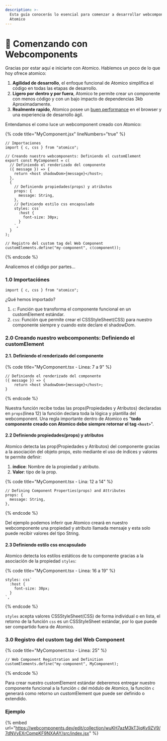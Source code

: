 ```yaml
---
description: >-
  Esta guía conocerás lo esencial para comenzar a desarrollar webcomponents con
  Atomico
---
```


# 🚀 Comenzando con Webcomponents

Gracias por estar aquí e iniciarte con Atomico. Hablemos un poco de lo que hoy ofrece atomico:

1. **Agilidad de desarrollo**, el enfoque funcional de Atomico simplifica el código en todas las etapas de desarrollo.
2. **Ligero por dentro y por fuera**, Atomico te permite crear un componente con menos código y con un bajo impacto de dependencias 3kb Aproximadamente.
3. **Realmente rapido**, Atomico posee un [buen performance](https://twitter.com/atomicojs/status/1391775734641745929) en el browser y una experiencia de desarrollo ágil.

Entendamos el como luce un webcomponent creado con Atomico:

{% code title="MyComponent.jsx" lineNumbers="true" %}
```tsx
// Importaciones 
import { c, css } from "atomico";

// Creando nuestro webcomponents: Definiendo el customElement
export const MyComponent = c(
  // Definiendo el renderizado del componente
  ({ message }) => {
    return <host shadowDom>{message}</host>;
  },
  {
    // Definiendo propiedades(props) y atributos
    props: {
      message: String,
    },
    // Definiendo estilo css encapsulado 
    styles: css`
      :host {
        font-size: 30px;
      }
    `,
  }
);

// Registro del custom tag del Web Component
customElements.define("my-component", c(component));
```
{% endcode %}

Analicemos el código por partes...

### 1.0 Importaciónes

```tsx
import { c, css } from "atomico";
```

¿Qué hemos importado?

1. `c`: Función que transforma el componente funcional en un customElement estándar.
2. `css`: Función que permite crear el CSSStyleSheet(CSS) para nuestro componente siempre y cuando este declare el shadowDom.

### 2.0 Creando nuestro webcomponents: Definiendo el customElement

#### 2.1. Definiendo el renderizado del componente

{% code title="MyComponent.tsx - Linea: 7 a 9" %}
```tsx
// Definiendo el renderizado del componente
({ message }) => {
    return <host shadowDom>{message}</host>;
}
```
{% endcode %}

Nuestra función recibe todas las props(Propiedades y Atributos) declaradas en `props`(linea 12) la función declara toda la lógica y plantilla del webcomponent. Una regla importante dentro de Atomico es "**todo componente creado con Atomico debe siempre retornar el tag `<host>`**".

#### 2.2 Definiendo propiedades(props) y atributos

Atomico detecta las prop(Propiedades y Atributos) del componente gracias a la asociación del objeto props, esto mediante el uso de índices y valores te permite definir:

1. **índice**: Nombre de la propiedad y atributo.
2. **Valor**: tipo de la prop.

{% code title="MyComponent.tsx - Lina: 12 a 14" %}
```tsx
// Defining Component Properties(props) and Attributes
props: {
  message: String,
},
```
{% endcode %}

Del ejemplo podemos inferir que Atomico creará en nuestro webcomponente una propiedad y atributo llamada mensaje y esta solo puede recibir valores del tipo String.

#### 2.3 Definiendo estilo css encapsulado

Atomico detecta los estilos estáticos de tu componente gracias a la asociación de la propiedad `styles`:

{% code title="MyComponent.tsx - Linea: 16 a 19" %}
```tsx
styles: css`
  :host {
    font-size: 30px;
  }
`,
```
{% endcode %}

`styles` acepta valores CSSStyleSheet(CSS) de forma individual o en lista, el retorno de la función `css` es un CSSStyleSheet estándar, por lo que puede ser compartido fuera de Atomico.

### 3.0 Registro del custom tag del Web Component

{% code title="MyComponent.tsx - Linea: 25" %}
```tsx
// Web Component Registration and Definition
customElements.define("my-component", MyComponent);
```
{% endcode %}

Para crear nuestro customElement estándar deberemos entregar nuestro componente funcional a la función `c` del módulo de Atomico, la función `c` generará como retorno un customElement que puede ser definido o extendido.

### Ejemplo

{% embed url="https://webcomponents.dev/edit/collection/wuKH7azM3kT3jqKv9ZV9/7dNVyEXrCpmpKF9NXAAY/src/index.jsx" %}
